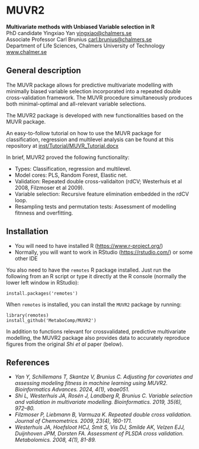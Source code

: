# MUVR2
**Multivariate methods with Unbiased Variable selection in R**  
PhD candidate Yingxiao Yan <yingxiao@chalmers.se>  
Associate Professor Carl Brunius  <carl.brunius@chalmers.se>  
Department of Life Sciences,
Chalmers University of Technology www.chalmer.se

## General description
The MUVR package allows for predictive multivariate modelling with minimally biased variable selection incorporated into a repeated double cross-validation framework. The MUVR procedure simultaneously produces both minimal-optimal and all-relevant variable selections.

The MUVR2 package is developed with new functionalities based on the MUVR package.

An easy-to-follow tutorial on how to use the MUVR package for classification, regression and multilevel analysis can be found at this repository at [inst/Tutorial/MUVR_Tutorial.docx](https://github.com/MetaboComp/MUVR2/blob/master/inst/Tutorial/MUVR2_tutorial.pdf)

In brief, MUVR2 proved the following functionality:
- Types: Classification, regression and multilevel.
- Model cores: PLS,  Random Forest, Elastic net.
- Validation: Repeated double cross-validaiton (rdCV; Westerhuis et al 2008, Filzmoser et al 2009).
- Variable selection: Recursive feature elimination embedded in the rdCV loop.
- Resampling tests and permutation tests: Assessment of modelling fitnness and overfitting.

## Installation
- You will need to have installed R (https://www.r-project.org/)
- Normally, you will want to work in RStudio (https://rstudio.com/) or some other IDE

You also need to have the `remotes` R package installed. Just run the following from an R script or type it directly at the R console (normally the lower left window in RStudio):
```
install.packages('remotes')
```
When `remotes` is installed, you can install the `MUVR2` package by running:
```
library(remotes)
install_github('MetaboComp/MUVR2')
```

In addition to functions relevant for crossvalidated, predictive multivariate modelling, the MUVR2 package also provides data to accurately reproduce figures from the original *Shi et al* paper (below).

## References
- *Yan Y, Schillemans T, Skantze V, Brunius C. Adjusting for covariates and assessing modeling fitness in machine learning using MUVR2. Bioinformatics Advances. 2024, 4(1), vbae051.*
- *Shi L, Westerhuis JA, Rosén J, Landberg R, Brunius C. Variable selection and validation in multivariate modelling. Bioinformatics. 2019, 35(6), 972–80.*
- *Filzmoser P, Liebmann B, Varmuza K. Repeated double cross validation. Journal of Chemometrics. 2009, 23(4), 160-171.*
- *Westerhuis JA, Hoefsloot HCJ, Smit S, Vis DJ, Smilde AK, Velzen EJJ, Duijnhoven JPM, Dorsten FA. Assessment of PLSDA cross validation. Metabolomics. 2008, 4(1), 81-89.*


